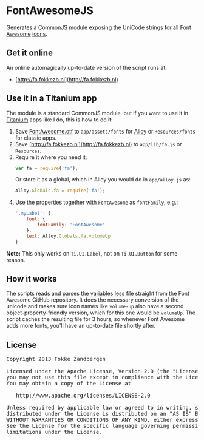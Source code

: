 # FontAwesomeJS
Generates a CommonJS module exposing the UniCode strings for all [Font Awesome](http://fontawesome.io) [icons](http://fontawesome.io/cheatsheet/).

## Get it online
An online automagically up-to-date version of the script runs at:

* [http://fa.fokkezb.nl](http://fa.fokkezb.nl)

## Use it in a Titanium app
The module is a standard CommonJS module, but if you want to use it in [Titanium](http://www.appcelerator.com/titanium) apps like I do, this is how to do it:

1. Save [FontAwesome.otf](https://github.com/FortAwesome/Font-Awesome/blob/master/fonts/FontAwesome.otf?raw=true) to `app/assets/fonts` for [Alloy](http://www.appcelerator.com/alloy) or `Resources/fonts` for classic apps.
1. Save [http://fa.fokkezb.nl](http://fa.fokkezb.nl) to `app/lib/fa.js` or `Resources`.
2. Require it where you need it:
    ```javascript
    var fa = require('fa');
    ```
    Or store it as a global, which in Alloy you would do in `app/alloy.js` as:
    ```javascript
    Alloy.Globals.fa = require('fa');
    ```
3. Use the properties together with `FontAwesome` as `fontFamily`, e.g.:
    ```javascript
    '.myLabel': {
        font: {
            fontFamily: 'FontAwesome'
        },
        text: Alloy.Globals.fa.volumeUp
    }
    ```
    
**Note:** This only works on `Ti.UI.Label`, not on `Ti.UI.Button` for some reason.

## How it works
The scripts reads and parses the [variables.less](https://raw.github.com/FortAwesome/Font-Awesome/master/less/variables.less) file straight from the Font Awesome GitHub repository. It does the necessary conversion of the unicode and makes sure icon names like `volume-up` also have a second object-property-friendly version, which for this one would be `volumeUp`. The script caches the resulting file for 3 hours, so whenever Font Awesome adds more fonts, you'll have an up-to-date file shortly after.

## License

<pre>
Copyright 2013 Fokke Zandbergen

Licensed under the Apache License, Version 2.0 (the "License");
you may not use this file except in compliance with the License.
You may obtain a copy of the License at

   http://www.apache.org/licenses/LICENSE-2.0

Unless required by applicable law or agreed to in writing, software
distributed under the License is distributed on an "AS IS" BASIS,
WITHOUT WARRANTIES OR CONDITIONS OF ANY KIND, either express or implied.
See the License for the specific language governing permissions and
limitations under the License.
</pre>
